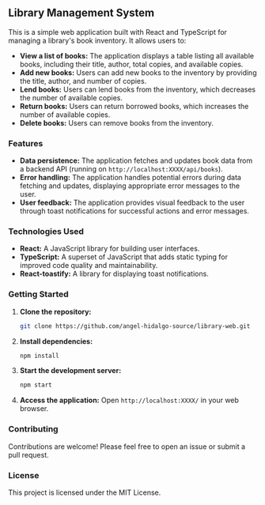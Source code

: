 ## Library Management System

This is a simple web application built with React and TypeScript for managing a library's book inventory. It allows users to:

-   **View a list of books:**  The application displays a table listing all available books, including their title, author, total copies, and available copies.
-   **Add new books:**  Users can add new books to the inventory by providing the title, author, and number of copies.
-   **Lend books:**  Users can lend books from the inventory, which decreases the number of available copies.
-   **Return books:**  Users can return borrowed books, which increases the number of available copies.
-   **Delete books:**  Users can remove books from the inventory.

### Features

-   **Data persistence:**  The application fetches and updates book data from a backend API (running on  `http://localhost:XXXX/api/books`).
-   **Error handling:**  The application handles potential errors during data fetching and updates, displaying appropriate error messages to the user.
-   **User feedback:**  The application provides visual feedback to the user through toast notifications for successful actions and error messages.

### Technologies Used

-   **React:**  A JavaScript library for building user interfaces.
-   **TypeScript:**  A superset of JavaScript that adds static typing for improved code quality and maintainability.
-   **React-toastify:**  A library for displaying toast notifications.

### Getting Started

1.  **Clone the repository:**
    
    ```bash
    git clone https://github.com/angel-hidalgo-source/library-web.git
    ```
    
2.  **Install dependencies:**
    
    ```bash
    npm install
    ```
    
3.  **Start the development server:**
    
    ```bash
    npm start
    ```
    
4.  **Access the application:**  Open  `http://localhost:XXXX/`  in your web browser.

### Contributing

Contributions are welcome! Please feel free to open an issue or submit a pull request.

### License

This project is licensed under the MIT License.